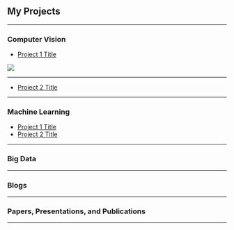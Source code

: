 ## My Projects
---

### Computer Vision 

- [Project 1 Title](/sample_page)
<img src="images/dummy_thumbnail.jpg?raw=true"/>

---
- [Project 2 Title](/pdf/sample_presentation.pdf)

---

### Machine Learning

- [Project 1 Title](http://example.com/)
- [Project 2 Title](http://example.com/)

---

### Big Data 

---

### Blogs

---

### Papers, Presentations, and Publications

---
 
 
 
